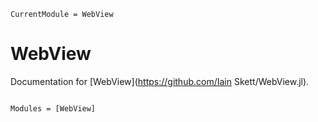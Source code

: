 ```@meta
CurrentModule = WebView
```

# WebView

Documentation for [WebView](https://github.com/Iain Skett/WebView.jl).

```@index
```

```@autodocs
Modules = [WebView]
```
